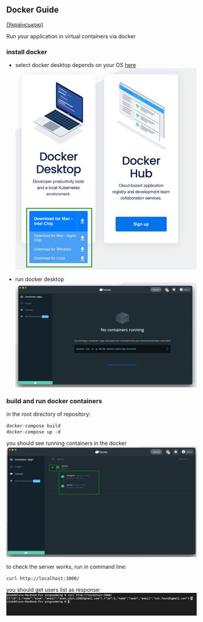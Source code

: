 ## Docker Guide
[(Українською)](./docs/README_UA.md)

Run your application in virtual containers via docker

### install docker
- select docker desktop depends on your OS [here](https://www.docker.com/get-started/)
![downloadpage](./docs/img_1.png)


- run docker desktop
![downloadpage](./docs/img_2.png)


### build and run docker containers

in the root directory of repository:
````shell
docker-compose build
docker-compose up -d
````

you should see running containers in the docker
![downloadpage](./docs/img_3.png)

to check the server works, run in command line:
```shell
curl http://localhost:3000/
```

you should get users list as response:
![downloadpage](./docs/img_4.png)
